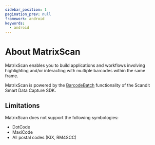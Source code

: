 ```yaml
---
sidebar_position: 1
pagination_prev: null
framework: android
keywords:
  - android
---
```


# About MatrixScan

MatrixScan enables you to build applications and workflows involving highlighting and/or interacting with multiple barcodes within the same frame.

MatrixScan is powered by the [BarcodeBatch](https://docs.scandit.com/data-capture-sdk/android/barcode-capture/api/barcode-batch.html#class-scandit.datacapture.barcode.batch.BarcodeBatch) functionality of the Scandit Smart Data Capture SDK.

## Limitations

MatrixScan does not support the following symbologies:

* DotCode
* MaxiCode
* All postal codes (KIX, RM4SCC)
